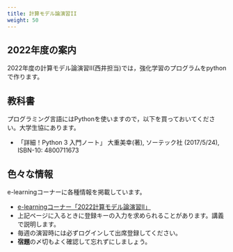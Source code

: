 ```yaml
---
title: 計算モデル論演習II
weight: 50
---
```


## 2022年度の案内

2022年度の計算モデル論演習II(西井担当)では，強化学習のプログラムをpythonで作ります。

<!--
- 計算モデル論IIは川村先生と西井が担当します。
- [スケジュール表](http://ds26.cc.yamaguchi-u.ac.jp/~progkawa/gakunai/CompModel/)
-->

## 教科書

プログラミング言語にはPythonを使いますので，以下を買っておいてください。大学生協にあります。

- 「詳細！Python 3 入門ノート」	大重美幸(著), ソーテック社 (2017/5/24), ISBN-10: 4800711673


## 色々な情報

e-learningコーナーに各種情報を掲載しています。

-  [e-learningコーナー「2022計算モデル論演習II」](https://mdcs5.cc.yamaguchi-u.ac.jp/moodle/course/view.php?id=53397&noprocess)
- 上記ページに入るときに登録キーの入力を求められることがあります。講義で説明します。
- 毎週の演習時には必ずログインして出席登録してください。
- **宿題**の〆切もよく確認して忘れずにしましょう。
